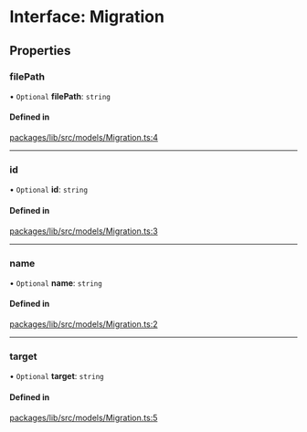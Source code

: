 # Interface: Migration

## Properties

### filePath

• `Optional` **filePath**: `string`

#### Defined in

[packages/lib/src/models/Migration.ts:4](https://github.com/Knaackee/hotmig/blob/225169c/packages/lib/src/models/Migration.ts#L4)

___

### id

• `Optional` **id**: `string`

#### Defined in

[packages/lib/src/models/Migration.ts:3](https://github.com/Knaackee/hotmig/blob/225169c/packages/lib/src/models/Migration.ts#L3)

___

### name

• `Optional` **name**: `string`

#### Defined in

[packages/lib/src/models/Migration.ts:2](https://github.com/Knaackee/hotmig/blob/225169c/packages/lib/src/models/Migration.ts#L2)

___

### target

• `Optional` **target**: `string`

#### Defined in

[packages/lib/src/models/Migration.ts:5](https://github.com/Knaackee/hotmig/blob/225169c/packages/lib/src/models/Migration.ts#L5)
